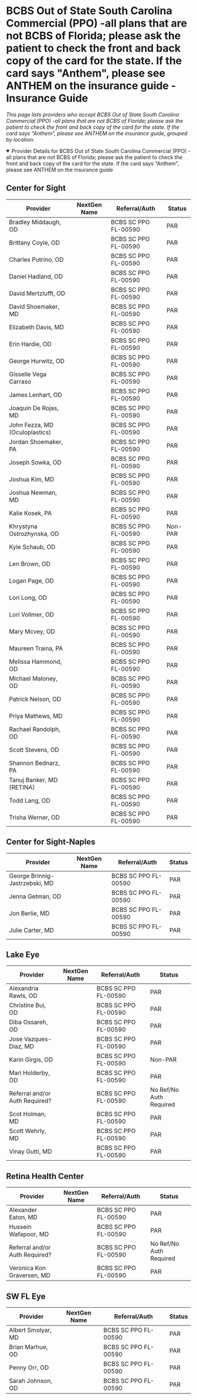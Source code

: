 # BCBS Out of State South Carolina Commercial (PPO) -all plans that are not BCBS of Florida; please ask the patient to check the front and back copy of the card for the state. If the card says "Anthem", please see ANTHEM on the insurance guide - Insurance Guide

*This page lists providers who accept BCBS Out of State South Carolina Commercial (PPO) -all plans that are not BCBS of Florida; please ask the patient to check the front and back copy of the card for the state. If the card says "Anthem", please see ANTHEM on the insurance guide, grouped by location.*

<details open><summary>Provider Details for BCBS Out of State South Carolina Commercial (PPO) -all plans that are not BCBS of Florida; please ask the patient to check the front and back copy of the card for the state. If the card says "Anthem", please see ANTHEM on the insurance guide</summary>

## Center for Sight

| Provider | NextGen Name | Referral/Auth | Status |
|----------|-------------|--------------|--------|
| Bradley Middaugh, OD |  | BCBS SC PPO FL-00590 | PAR |
| Brittany Coyle, OD |  | BCBS SC PPO FL-00590 | PAR |
| Charles Putrino, OD |  | BCBS SC PPO FL-00590 | PAR |
| Daniel Hadland, OD |  | BCBS SC PPO FL-00590 | PAR |
| David Mertzlufft, OD |  | BCBS SC PPO FL-00590 | PAR |
| David Shoemaker, MD |  | BCBS SC PPO FL-00590 | PAR |
| Elizabeth Davis, MD |  | BCBS SC PPO FL-00590 | PAR |
| Erin Hardie, OD |  | BCBS SC PPO FL-00590 | PAR |
| George Hurwitz, OD |  | BCBS SC PPO FL-00590 | PAR |
| Gisselle Vega Carraso |  | BCBS SC PPO FL-00590 | PAR |
| James Lenhart, OD |  | BCBS SC PPO FL-00590 | PAR |
| Joaquin De Rojas, MD |  | BCBS SC PPO FL-00590 | PAR |
| John Fezza, MD (Oculoplastics) |  | BCBS SC PPO FL-00590 | PAR |
| Jordan Shoemaker, PA |  | BCBS SC PPO FL-00590 | PAR |
| Joseph Sowka, OD |  | BCBS SC PPO FL-00590 | PAR |
| Joshua Kim, MD |  | BCBS SC PPO FL-00590 | PAR |
| Joshua Newman, MD |  | BCBS SC PPO FL-00590 | PAR |
| Kalie Kosek, PA |  | BCBS SC PPO FL-00590 | PAR |
| Khrystyna Ostrozhynska, OD |  | BCBS SC PPO FL-00590 | Non-PAR |
| Kyle Schaub, OD |  | BCBS SC PPO FL-00590 | PAR |
| Len Brown, OD |  | BCBS SC PPO FL-00590 | PAR |
| Logan Page, OD |  | BCBS SC PPO FL-00590 | PAR |
| Lori Long, OD |  | BCBS SC PPO FL-00590 | PAR |
| Lori Vollmer, OD |  | BCBS SC PPO FL-00590 | PAR |
| Mary Mcvey, OD |  | BCBS SC PPO FL-00590 | PAR |
| Maureen Traina, PA |  | BCBS SC PPO FL-00590 | PAR |
| Melissa Hammond, OD |  | BCBS SC PPO FL-00590 | PAR |
| Michael Maloney, OD |  | BCBS SC PPO FL-00590 | PAR |
| Patrick Nelson, OD |  | BCBS SC PPO FL-00590 | PAR |
| Priya Mathews, MD |  | BCBS SC PPO FL-00590 | PAR |
| Rachael Randolph, OD |  | BCBS SC PPO FL-00590 | PAR |
| Scott Stevens, OD |  | BCBS SC PPO FL-00590 | PAR |
| Shannon Bednarz, PA |  | BCBS SC PPO FL-00590 | PAR |
| Tanuj Banker, MD (RETINA) |  | BCBS SC PPO FL-00590 | PAR |
| Todd Lang, OD |  | BCBS SC PPO FL-00590 | PAR |
| Trisha Werner, OD |  | BCBS SC PPO FL-00590 | PAR |

## Center for Sight-Naples

| Provider | NextGen Name | Referral/Auth | Status |
|----------|-------------|--------------|--------|
| George Brinnig-Jastrzebski, MD |  | BCBS SC PPO FL-00590 | PAR |
| Jenna Getman, OD |  | BCBS SC PPO FL-00590 | PAR |
| Jon Berlie, MD |  | BCBS SC PPO FL-00590 | PAR |
| Julie Carter, MD |  | BCBS SC PPO FL-00590 | PAR |

## Lake Eye 

| Provider | NextGen Name | Referral/Auth | Status |
|----------|-------------|--------------|--------|
| Alexandria Rawls, OD |  | BCBS SC PPO FL-00590 | PAR |
| Christine Bui, OD |  | BCBS SC PPO FL-00590 | PAR |
| Diba Ossareh, OD |  | BCBS SC PPO FL-00590 | PAR |
| Jose Vazques-Diaz, MD |  | BCBS SC PPO FL-00590 | PAR |
| Karin Girgis, OD |  | BCBS SC PPO FL-00590 | Non-PAR |
| Mari Holderby, OD |  | BCBS SC PPO FL-00590 | PAR |
| Referral and/or Auth Required? |  | BCBS SC PPO FL-00590 | No Ref/No Auth Required |
| Scot Holman, MD |  | BCBS SC PPO FL-00590 | PAR |
| Scott Wehrly, MD |  | BCBS SC PPO FL-00590 | PAR |
| Vinay Gutti, MD |  | BCBS SC PPO FL-00590 | PAR |

## Retina Health Center

| Provider | NextGen Name | Referral/Auth | Status |
|----------|-------------|--------------|--------|
| Alexander Eaton, MD |  | BCBS SC PPO FL-00590 | PAR |
| Hussein Wafapoor, MD |  | BCBS SC PPO FL-00590 | PAR |
| Referral and/or Auth Required? |  | BCBS SC PPO FL-00590 | No Ref/No Auth Required |
| Veronica Kon Graversen, MD |  | BCBS SC PPO FL-00590 | PAR |

## SW FL Eye

| Provider | NextGen Name | Referral/Auth | Status |
|----------|-------------|--------------|--------|
| Albert Smolyar, MD |  | BCBS SC PPO FL-00590 | PAR |
| Brian Marhue, OD |  | BCBS SC PPO FL-00590 | PAR |
| Penny Orr, OD |  | BCBS SC PPO FL-00590 | PAR |
| Sarah Johnson, OD |  | BCBS SC PPO FL-00590 | PAR |

</details>

